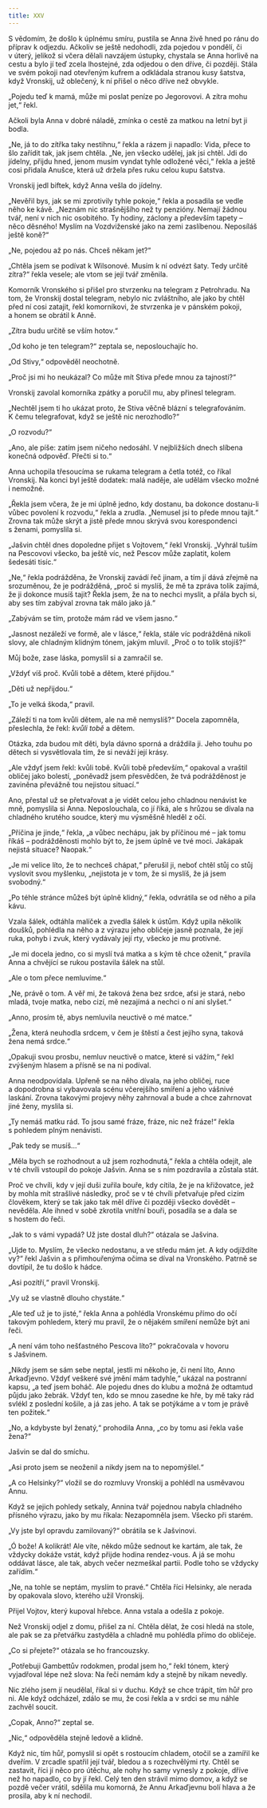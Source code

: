 ```yaml
---
title: XXV
---
```


S vědomím, že došlo k úplnému smíru, pustila se Anna živě hned po ránu do příprav k odjezdu. Ačkoliv se ještě nedohodli, zda pojedou v pondělí, či v úterý, jelikož si včera dělali navzájem ústupky, chystala se Anna horlivě na cestu a bylo jí teď zcela lhostejné, zda odjedou o den dříve, či později. Stála ve svém pokoji nad otevřeným kufrem a odkládala stranou kusy šatstva, když Vronskij, už oblečený, k ní přišel o něco dříve než obvykle.

„Pojedu teď k mamá, může mi poslat peníze po Jegorovovi. A zítra mohu jet,“ řekl.

Ačkoli byla Anna v dobré náladě, zmínka o cestě za matkou na letní byt ji bodla.

„Ne, já to do zítřka taky nestihnu,“ řekla a rázem ji napadlo: Vida, přece to šlo zařídit tak, jak jsem chtěla. „Ne, jen všecko udělej, jak jsi chtěl. Jdi do jídelny, přijdu hned, jenom musím vyndat tyhle odložené věci,“ řekla a ještě cosi přidala Anušce, která už držela přes ruku celou kupu šatstva.

Vronskij jedl biftek, když Anna vešla do jídelny.

„Nevěřil bys, jak se mi zprotivily tyhle pokoje,“ řekla a posadila se vedle něho ke kávě. „Neznám nic strašnějšího než ty penzióny. Nemají žádnou tvář, není v nich nic osobitého. Ty hodiny, záclony a především tapety – něco děsného! Myslím na Vozdviženské jako na zemi zaslíbenou. Neposíláš ještě koně?“

„Ne, pojedou až po nás. Chceš někam jet?“

„Chtěla jsem se podívat k Wilsonové. Musím k ní odvézt šaty. Tedy určitě zítra?“ řekla vesele; ale vtom se její tvář změnila.

Komorník Vronského si přišel pro stvrzenku na telegram z Petrohradu. Na tom, že Vronskij dostal telegram, nebylo nic zvláštního, ale jako by chtěl před ní cosi zatajit, řekl komorníkovi, že stvrzenka je v pánském pokoji, a honem se obrátil k Anně.

„Zítra budu určitě se vším hotov.“

„Od koho je ten telegram?“ zeptala se, neposlouchajíc ho.

„Od Stivy,“ odpověděl neochotně.

„Proč jsi mi ho neukázal? Co může mít Stiva přede mnou za tajnosti?“

Vronskij zavolal komorníka zpátky a poručil mu, aby přinesl telegram.

„Nechtěl jsem ti ho ukázat proto, že Stiva věčně blázní s telegrafováním. K čemu telegrafovat, když se ještě nic nerozhodlo?“

„O rozvodu?“

„Ano, ale píše: zatím jsem ničeho nedosáhl. V nejbližších dnech slíbena konečná odpověď. Přečti si to.“

Anna uchopila třesoucíma se rukama telegram a četla totéž, co říkal Vronskij. Na konci byl ještě dodatek: malá naděje, ale udělám všecko možné i nemožné.

„Řekla jsem včera, že je mi úplně jedno, kdy dostanu, ba dokonce dostanu-li vůbec povolení k rozvodu,“ řekla a zrudla. „Nemusel jsi to přede mnou tajit.“ Zrovna tak může skrýt a jistě přede mnou skrývá svou korespondenci s ženami, pomyslila si.

„Jašvin chtěl dnes dopoledne přijet s Vojtovem,“ řekl Vronskij. „Vyhrál tuším na Pescovovi všecko, ba ještě víc, než Pescov může zaplatit, kolem šedesáti tisíc.“

„Ne,“ řekla podrážděna, že Vronskij zavádí řeč jinam, a tím jí dává zřejmě na srozuměnou, že je podrážděná, „proč si myslíš, že mě ta zpráva tolik zajímá, že ji dokonce musíš tajit? Řekla jsem, že na to nechci myslit, a přála bych si, aby ses tím zabýval zrovna tak málo jako já.“

„Zabývám se tím, protože mám rád ve všem jasno.“

„Jasnost nezáleží ve formě, ale v lásce,“ řekla, stále víc podrážděná nikoli slovy, ale chladným klidným tónem, jakým mluvil. „Proč o to tolik stojíš?“

Můj bože, zase láska, pomyslil si a zamračil se.

„Vždyť víš proč. Kvůli tobě a dětem, které přijdou.“

„Děti už nepřijdou.“

„To je velká škoda,“ pravil.

„Záleží ti na tom kvůli dětem, ale na mě nemyslíš?“ Docela zapomněla, přeslechla, že řekl: _kvůli tobě_ a dětem.

Otázka, zda budou mít děti, byla dávno sporná a dráždila ji. Jeho touhu po dětech si vysvětlovala tím, že si neváží její krásy.

„Ale vždyť jsem řekl: kvůli tobě. Kvůli tobě především,“ opakoval a vraštil obličej jako bolestí, „poněvadž jsem přesvědčen, že tvá podrážděnost je zaviněna převážně tou nejistou situací.“

Ano, přestal už se přetvařovat a je vidět celou jeho chladnou nenávist ke mně, pomyslila si Anna. Neposlouchala, co jí říká, ale s hrůzou se dívala na chladného krutého soudce, který mu výsměšně hleděl z očí.

„Příčina je jinde,“ řekla, „a vůbec nechápu, jak by příčinou mé – jak tomu říkáš – podrážděnosti mohlo být to, že jsem úplně ve tvé moci. Jakápak nejistá situace? Naopak.“

„Je mi velice líto, že to nechceš chápat,“ přerušil ji, neboť chtěl stůj co stůj vyslovit svou myšlenku, „nejistota je v tom, že si myslíš, že já jsem svobodný.“

„Po téhle stránce můžeš být úplně klidný,“ řekla, odvrátila se od něho a pila kávu.

Vzala šálek, odtáhla malíček a zvedla šálek k ústům. Když upila několik doušků, pohlédla na něho a z výrazu jeho obličeje jasně poznala, že její ruka, pohyb i zvuk, který vydávaly její rty, všecko je mu protivné.

„Je mi docela jedno, co si myslí tvá matka a s kým tě chce oženit,“ pravila Anna a chvějící se rukou postavila šálek na stůl.

„Ale o tom přece nemluvíme.“

„Ne, právě o tom. A věř mi, že taková žena bez srdce, aťsi je stará, nebo mladá, tvoje matka, nebo cizí, mě nezajímá a nechci o ní ani slyšet.“

„Anno, prosím tě, abys nemluvila neuctivě o mé matce.“

„Žena, která neuhodla srdcem, v čem je štěstí a čest jejího syna, taková žena nemá srdce.“

„Opakuji svou prosbu, nemluv neuctivě o matce, které si vážím,“ řekl zvýšeným hlasem a přísně se na ni podíval.

Anna neodpovídala. Upřeně se na něho dívala, na jeho obličej, ruce a dopodrobna si vybavovala scénu včerejšího smíření a jeho vášnivé laskání. Zrovna takovými projevy něhy zahrnoval a bude a chce zahrnovat jiné ženy, myslila si.

„Ty nemáš matku rád. To jsou samé fráze, fráze, nic než fráze!“ řekla s pohledem plným nenávisti.

„Pak tedy se musíš…“

„Měla bych se rozhodnout a už jsem rozhodnutá,“ řekla a chtěla odejít, ale v té chvíli vstoupil do pokoje Jašvin. Anna se s ním pozdravila a zůstala stát.

Proč ve chvíli, kdy v její duši zuřila bouře, kdy cítila, že je na křižovatce, jež by mohla mít strašlivé následky, proč se v té chvíli přetvařuje před cizím člověkem, který se tak jako tak měl dříve či později všecko dovědět – nevěděla. Ale ihned v sobě zkrotila vnitřní bouři, posadila se a dala se s hostem do řeči.

„Jak to s vámi vypadá? Už jste dostal dluh?“ otázala se Jašvina.

„Ujde to. Myslím, že všecko nedostanu, a ve středu mám jet. A kdy odjíždíte vy?“ řekl Jašvin a s přimhouřenýma očima se díval na Vronského. Patrně se dovtípil, že tu došlo k hádce.

„Asi pozítří,“ pravil Vronskij.

„Vy už se vlastně dlouho chystáte.“

„Ale teď už je to jisté,“ řekla Anna a pohlédla Vronskému přímo do očí takovým pohledem, který mu pravil, že o nějakém smíření nemůže být ani řeči.

„A není vám toho nešťastného Pescova líto?“ pokračovala v hovoru s Jašvinem.

„Nikdy jsem se sám sebe neptal, jestli mi někoho je, či není líto, Anno Arkaďjevno. Vždyť veškeré své jmění mám tadyhle,“ ukázal na postranní kapsu, „a teď jsem boháč. Ale pojedu dnes do klubu a možná že odtamtud půjdu jako žebrák. Vždyť ten, kdo se mnou zasedne ke hře, by mě taky rád svlékl z poslední košile, a já zas jeho. A tak se potýkáme a v tom je právě ten požitek.“

„No, a kdybyste byl ženatý,“ prohodila Anna, „co by tomu asi řekla vaše žena?“

Jašvin se dal do smíchu.

„Asi proto jsem se neoženil a nikdy jsem na to nepomýšlel.“

„A co Helsinky?“ vložil se do rozmluvy Vronskij a pohlédl na usměvavou Annu.

Když se jejich pohledy setkaly, Annina tvář pojednou nabyla chladného přísného výrazu, jako by mu říkala: Nezapomněla jsem. Všecko při starém.

„Vy jste byl opravdu zamilovaný?“ obrátila se k Jašvinovi.

„Ó bože! A kolikrát! Ale víte, někdo může sednout ke kartám, ale tak, že vždycky dokáže vstát, když přijde hodina rendez-vous. A já se mohu oddávat lásce, ale tak, abych večer nezmeškal partii. Podle toho se vždycky zařídím.“

„Ne, na tohle se neptám, myslím to pravé.“ Chtěla říci Helsinky, ale nerada by opakovala slovo, kterého užil Vronskij.

Přijel Vojtov, který kupoval hřebce. Anna vstala a odešla z po­koje.

Než Vronskij odjel z domu, přišel za ní. Chtěla dělat, že cosi hledá na stole, ale pak se za přetvářku zastyděla a chladně mu pohlédla přímo do obličeje.

„Co si přejete?“ otázala se ho francouzsky.

„Potřebuji Gambettův rodokmen, prodal jsem ho,“ řekl tónem, který vyjadřoval lépe než slova: Na řeči nemám kdy a stejně by nikam nevedly.

Nic zlého jsem jí neudělal, říkal si v duchu. Když se chce trápit, tím hůř pro ni. Ale když odcházel, zdálo se mu, že cosi řekla a v srdci se mu náhle zachvěl soucit.

„Copak, Anno?“ zeptal se.

„Nic,“ odpověděla stejně ledově a klidně.

Když nic, tím hůř, pomyslil si opět s rostoucím chladem, otočil se a zamířil ke dveřím. V zrcadle spatřil její tvář, bledou a s rozechvělými rty. Chtěl se zastavit, říci jí něco pro útěchu, ale nohy ho samy vynesly z pokoje, dříve než ho napadlo, co by jí řekl. Celý ten den strávil mimo domov, a když se pozdě večer vrátil, sdělila mu komorná, že Annu Arkaďjevnu bolí hlava a že prosila, aby k ní nechodil.
